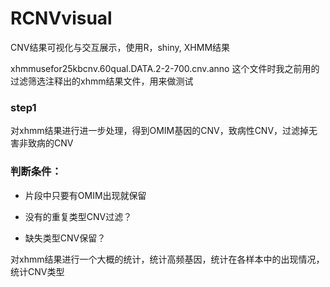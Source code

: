 # RCNVvisual

CNV结果可视化与交互展示，使用R，shiny, XHMM结果 

xhmmusefor25kbcnv.60qual.DATA.2-2-700.cnv.anno 这个文件时我之前用的过滤筛选注释出的xhmm结果文件，用来做测试

### step1

对xhmm结果进行进一步处理，得到OMIM基因的CNV，致病性CNV，过滤掉无害非致病的CNV

### 判断条件：

* 片段中只要有OMIM出现就保留

* 没有的重复类型CNV过滤？

* 缺失类型CNV保留？

对xhmm结果进行一个大概的统计，统计高频基因，统计在各样本中的出现情况，统计CNV类型


